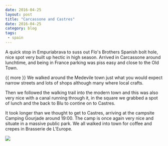 ```yaml
---
date: 2016-04-25
layout: post
title: "Carcassone and Castres"
date: 2016-04-25
category: blog
tags:
 - spain
---
```


<!--start excerpt-->

A quick stop in Empuriabrava to suss out Flo's Brothers Spanish bolt hole, nice spot very built up hectic in high season.
Arrived in Carcassone around lunchtime, and being in France parking was piss easy and close to the Old Town.

{{ more }}
We walked around the Medevile town just what you would expect narrow streets and lots of shops although many where local crafts.

Then we followed the walking trail into the modern town and this was also very nice with a canal running through it, in the square we grabbed a spot of lunch and the back to Blu to contine on to Castres.

It took longer than we thought to get to Castres, arriving at the campsite Camping Gourjade around 19:00. The camp is once again very nice and situate in a massive public park. We all walked into town for coffee and crepes in Brasserie de L’Europe.

![](/images/2016/2016-04-24-carcassone-and-castres.jpg)
